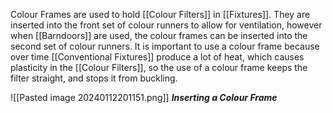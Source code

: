 Colour Frames are used to hold [[Colour Filters]] in [[Fixtures]]. They are inserted into the front set of colour runners to allow for ventilation, however when [[Barndoors]] are used, the colour frames can be inserted into the second set of colour runners. It is important to use a colour frame because over time [[Conventional Fixtures]] produce a lot of heat, which causes plasticity in the [[Colour Filters]], so the use of a colour frame keeps the filter straight, and stops it from buckling. 

![[Pasted image 20240112201151.png]]
***Inserting a Colour Frame***

